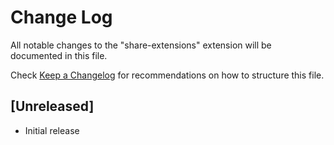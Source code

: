 # Change Log

All notable changes to the "share-extensions" extension will be documented in this file.

Check [Keep a Changelog](http://keepachangelog.com/) for recommendations on how to structure this file.

## [Unreleased]

- Initial release